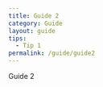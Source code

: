 ```yaml
---
title: Guide 2
category: Guide
layout: guide
tips:
  - Tip 1
permalink: /guide/guide2
---
```


Guide 2

